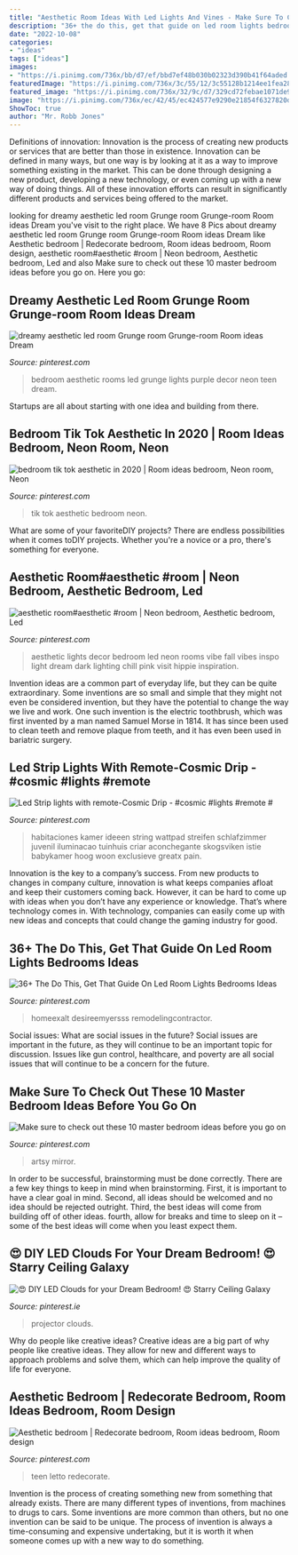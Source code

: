 ```yaml
---
title: "Aesthetic Room Ideas With Led Lights And Vines - Make Sure To Check Out These 10 Master Bedroom Ideas Before You Go On"
description: "36+ the do this, get that guide on led room lights bedrooms ideas"
date: "2022-10-08"
categories:
- "ideas"
tags: ["ideas"]
images:
- "https://i.pinimg.com/736x/bb/d7/ef/bbd7ef48b030b02323d390b41f64aded.jpg"
featuredImage: "https://i.pinimg.com/736x/3c/55/12/3c55128b1214ee1fea28b89dd570eaf8.jpg"
featured_image: "https://i.pinimg.com/736x/32/9c/d7/329cd72febae1071de9cddc51f8e2f23.jpg"
image: "https://i.pinimg.com/736x/ec/42/45/ec424577e9290e21854f6327820d425e.jpg"
ShowToc: true
author: "Mr. Robb Jones"
---
```



Definitions of innovation:
Innovation is the process of creating new products or services that are better than those in existence. Innovation can be defined in many ways, but one way is by looking at it as a way to improve something existing in the market. This can be done through designing a new product, developing a new technology, or even coming up with a new way of doing things. All of these innovation efforts can result in significantly different products and services being offered to the market.

	

		
looking for dreamy aesthetic led room Grunge room Grunge-room Room ideas Dream you've visit to the right place. We have 8 Pics about dreamy aesthetic led room Grunge room Grunge-room Room ideas Dream like Aesthetic bedroom | Redecorate bedroom, Room ideas bedroom, Room design, aesthetic room#aesthetic #room | Neon bedroom, Aesthetic bedroom, Led and also Make sure to check out these 10 master bedroom ideas before you go on. Here you go:
		
    
## Dreamy Aesthetic Led Room Grunge Room Grunge-room Room Ideas Dream

<img loading=lazy src="https://i.pinimg.com/736x/4e/94/f9/4e94f90bb9a2d64d37e3d5a93a2da695.jpg" onerror="this.onerror=null;this.src='https://tse3.mm.bing.net/th?id=OIP.HI_AtYgmcP3Tivr8FcfYaAHaJ3&amp;pid=15.1';" alt="dreamy aesthetic led room Grunge room Grunge-room Room ideas Dream">

_Source: pinterest.com_

>bedroom aesthetic rooms led grunge lights purple decor neon teen dream. 

	

Startups are all about starting with one idea and building from there.

    
## Bedroom Tik Tok Aesthetic In 2020 | Room Ideas Bedroom, Neon Room, Neon

<img loading=lazy src="https://i.pinimg.com/736x/3c/55/12/3c55128b1214ee1fea28b89dd570eaf8.jpg" onerror="this.onerror=null;this.src='https://tse1.mm.bing.net/th?id=OIP.TCDJ5uSqgy4Imfoip2dDogAAAA&amp;pid=15.1';" alt="bedroom tik tok aesthetic in 2020 | Room ideas bedroom, Neon room, Neon">

_Source: pinterest.com_

>tik tok aesthetic bedroom neon. 

	

What are some of your favoriteDIY projects?
There are endless possibilities when it comes toDIY projects. Whether you're a novice or a pro, there's something for everyone.

    
## Aesthetic Room#aesthetic #room | Neon Bedroom, Aesthetic Bedroom, Led

<img loading=lazy src="https://i.pinimg.com/736x/86/f8/53/86f853afd0dd25031715014aaa58215c.jpg" onerror="this.onerror=null;this.src='https://tse1.mm.bing.net/th?id=OIP.EFiL4xcmYfjiy4Lj9y42rwHaJ3&amp;pid=15.1';" alt="aesthetic room#aesthetic #room | Neon bedroom, Aesthetic bedroom, Led">

_Source: pinterest.com_

>aesthetic lights decor bedroom led neon rooms vibe fall vibes inspo light dream dark lighting chill pink visit hippie inspiration. 

	

Invention ideas are a common part of everyday life, but they can be quite extraordinary. Some inventions are so small and simple that they might not even be considered invention, but they have the potential to change the way we live and work. One such invention is the electric toothbrush, which was first invented by a man named Samuel Morse in 1814. It has since been used to clean teeth and remove plaque from teeth, and it has even been used in bariatric surgery.

    
## Led Strip Lights With Remote-Cosmic Drip - #cosmic #lights #remote #

<img loading=lazy src="https://i.pinimg.com/736x/bb/d7/ef/bbd7ef48b030b02323d390b41f64aded.jpg" onerror="this.onerror=null;this.src='https://tse1.mm.bing.net/th?id=OIP.eX4KymglzTVOdsv4DVmeSgHaLG&amp;pid=15.1';" alt="Led Strip lights with remote-Cosmic Drip - #cosmic #lights #remote #">

_Source: pinterest.com_

>habitaciones kamer ideeen string wattpad streifen schlafzimmer juvenil iluminacao tuinhuis criar aconchegante skogsviken istie babykamer hoog woon exclusieve greatx pain. 

	

Innovation is the key to a company’s success. From new products to changes in company culture, innovation is what keeps companies afloat and keep their customers coming back. However, it can be hard to come up with ideas when you don’t have any experience or knowledge. That’s where technology comes in. With technology, companies can easily come up with new ideas and concepts that could change the gaming industry for good.

    
## 36+ The Do This, Get That Guide On Led Room Lights Bedrooms Ideas

<img loading=lazy src="https://i.pinimg.com/736x/7e/c5/09/7ec50958300a394c131b6abbd944f620.jpg" onerror="this.onerror=null;this.src='https://tse2.mm.bing.net/th?id=OIP.5axPxPaqrDGfrTOc7G9z-wHaHa&amp;pid=15.1';" alt="36+ The Do This, Get That Guide On Led Room Lights Bedrooms Ideas">

_Source: pinterest.com_

>homeexalt desireemyersss remodelingcontractor. 

	

Social issues: What are social issues in the future?
Social issues are important in the future, as they will continue to be an important topic for discussion. Issues like gun control, healthcare, and poverty are all social issues that will continue to be a concern for the future.

    
## Make Sure To Check Out These 10 Master Bedroom Ideas Before You Go On

<img loading=lazy src="https://i.pinimg.com/originals/b3/a2/4a/b3a24ac35820e79bf5951124fc56fbc9.jpg" onerror="this.onerror=null;this.src='https://tse4.mm.bing.net/th?id=OIP.8VfTfRqWhTVk9wfYeLIYCwHaJ4&amp;pid=15.1';" alt="Make sure to check out these 10 master bedroom ideas before you go on">

_Source: pinterest.com_

>artsy mirror. 

	

In order to be successful, brainstorming must be done correctly. There are a few key things to keep in mind when brainstorming. First, it is important to have a clear goal in mind. Second, all ideas should be welcomed and no idea should be rejected outright. Third, the best ideas will come from building off of other ideas. fourth, allow for breaks and time to sleep on it – some of the best ideas will come when you least expect them.

    
## 😍 DIY LED Clouds For Your Dream Bedroom! 😍 Starry Ceiling Galaxy

<img loading=lazy src="https://i.pinimg.com/736x/ec/42/45/ec424577e9290e21854f6327820d425e.jpg" onerror="this.onerror=null;this.src='https://tse1.mm.bing.net/th?id=OIP.xd_yyAbyt5vLpJwvFOQNpAHaJ3&amp;pid=15.1';" alt="😍 DIY LED Clouds for your Dream Bedroom! 😍 Starry Ceiling Galaxy">

_Source: pinterest.ie_

>projector clouds. 

	

Why do people like creative ideas?
Creative ideas are a big part of why people like creative ideas. They allow for new and different ways to approach problems and solve them, which can help improve the quality of life for everyone.

    
## Aesthetic Bedroom | Redecorate Bedroom, Room Ideas Bedroom, Room Design

<img loading=lazy src="https://i.pinimg.com/736x/32/9c/d7/329cd72febae1071de9cddc51f8e2f23.jpg" onerror="this.onerror=null;this.src='https://tse4.mm.bing.net/th?id=OIP.C6mgDR59XDysAV1zgwCBgQHaOe&amp;pid=15.1';" alt="Aesthetic bedroom | Redecorate bedroom, Room ideas bedroom, Room design">

_Source: pinterest.com_

>teen letto redecorate. 

	

Invention is the process of creating something new from something that already exists. There are many different types of inventions, from machines to drugs to cars. Some inventions are more common than others, but no one invention can be said to be unique. The process of invention is always a time-consuming and expensive undertaking, but it is worth it when someone comes up with a new way to do something.

